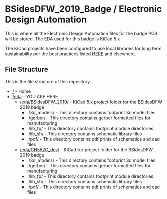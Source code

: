 # BSidesDFW_2019_Badge / Electronic Design Automation

This is where all the Electronic Design Automation files for the badge PCB will be stored.
The EDA used for this badge is KiCad 5.x

The KiCad projects have been configured to use local libraries for long term sustainability per the best practices listed [HERE](https://hackaday.com/2017/05/18/kicad-best-practises-library-management/) and elsewhere.

## File Structure

This is the file structure of this repository

* [/](/README.md) - Home
* [/eda](/eda/) - YOU ARE HERE
  * [/eda/BSidesDFW_2019/](/eda/BSidesDFW_2019/) - KiCad 5.x project folder for the BSidesDFW 2019 badge
    * ./3d_models/ - This directory contains footprint 3d model files
    * ./gerber/ - This directory contains gerber formatted files for manufacturing
    * ./lib_fp/ - This directory contains footprint module directories
    * ./lib_sh/ - This directory contains schematic library files
    * ./pdf/ - This directory contains pdf prints of schematics and cad files
  * [/eda/CH552G_dev/](/eda/CH552G_dev/) - KiCad 5.x project folder for the BSidesDFW 2019 badge
    * ./3d_models/ - This directory contains footprint 3d model files
    * ./gerber/ - This directory contains gerber formatted files for manufacturing
    * ./lib_fp/ - This directory contains footprint module directories
    * ./lib_sh/ - This directory contains schematic library files
    * ./pdf/ - This directory contains pdf prints of schematics and cad files
